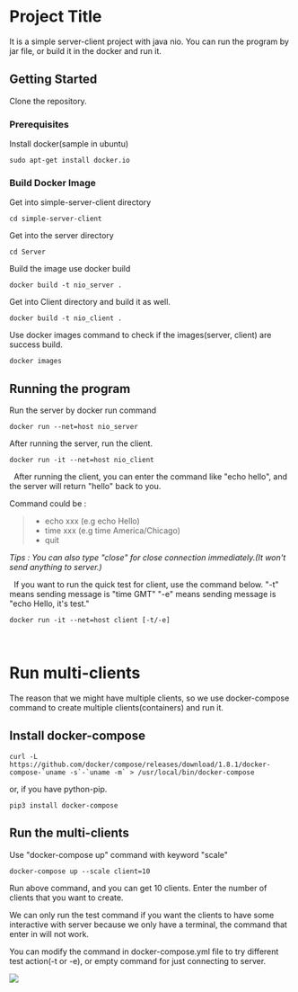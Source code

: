 # Project Title

It is a simple server-client project with java nio.
You can run the program by jar file, or build it in the docker and run it.

## Getting Started

Clone the repository.

### Prerequisites

Install docker(sample in ubuntu)
```
sudo apt-get install docker.io
```

### Build Docker Image

Get into simple-server-client directory
```
cd simple-server-client
```

Get into the server directory
```
cd Server
```

Build the image use docker build
```
docker build -t nio_server .
```

Get into Client directory and build it as well.
```
docker build -t nio_client .
```

Use docker images command to check if the images(server, client) are success build.
```
docker images
```


## Running the program

Run the server by docker run command
```
docker run --net=host nio_server
```


After running the server, run the client.
```
docker run -it --net=host nio_client
```

&nbsp;
After running the client, you can enter the command like "echo hello", and the server will return "hello" back to you.

Command could be : 
>* echo xxx (e.g echo Hello)
>* time xxx (e.g time America/Chicago)
>* quit

_Tips : You can also type "close" for close connection immediately.(It won't send anything to server.)_

&nbsp;
If you want to run the quick test for client, use the command below.
"-t" means sending message is "time GMT"
"-e" means sending message is "echo Hello, it's test."

```
docker run -it --net=host client [-t/-e]
```
&nbsp;

# Run multi-clients

The reason that we might have multiple clients, so we use docker-compose command to create multiple clients(containers) and run it.

## Install docker-compose

```
curl -L https://github.com/docker/compose/releases/download/1.8.1/docker-compose-`uname -s`-`uname -m` > /usr/local/bin/docker-compose 
```
or, if you have python-pip.

```
pip3 install docker-compose
```

## Run the multi-clients

Use "docker-compose up" command with keyword "scale"

```
docker-compose up --scale client=10
```

Run above command, and you can get 10 clients. Enter the number of clients that you want to create.

We can only run the test command if you want the clients to have some interactive with server because we only have a terminal, the command that enter in will not work.

You can modify the command in docker-compose.yml file to try different test action(-t or -e), or empty command for just connecting to server.

![](https://i.imgur.com/9sfv0ge.jpg)

